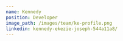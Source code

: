 ```yaml
---
name: Kennedy
position: Developer
image_path: /images/team/ke-profile.png
linkedin: kennedy-ekezie-joseph-544a11a8/
---
```

